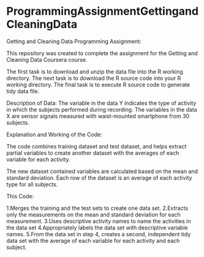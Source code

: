 # ProgrammingAssignmentGettingandCleaningData
Getting and Cleaning Data Programming Assignment:

This repository was created to complete the assignment for the Getting and Cleaning Data Coursera course.

The first task is to download and unzip the data file into the R working directory.
The next task is to download the R source code into your R working directory.
The final task is to execute R source code to generate tidy data file.

Description of Data: 
 The variable in the data Y indicates the type of activity in which the  subjects performed during recording.
The variables in the data X are sensor signals measured with waist-mounted smartphone from 30 subjects.


Explanation and Working of the Code:

The code combines training dataset and test dataset, and helps extract partial variables to create another dataset with the averages of each variable for each activity.

The new dataset contained variables are calculated based on the mean and standard deviation. Each row of the dataset is an average of each activity type for all subjects.

This Code:

1.Merges the training and the test sets to create one data set.
2.Extracts only the measurements on the mean and standard deviation for each measurement.
3.Uses descriptive activity names to name the activities in the data set
4.Appropriately labels the data set with descriptive variable names.
5.From the data set in step 4, creates a second, independent tidy data set with the average of each variable for each activity and each subject.
